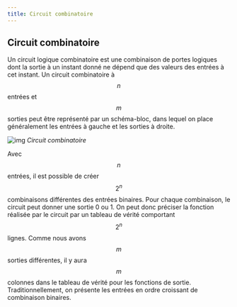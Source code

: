 ```yaml
---
title: Circuit combinatoire
---
```

## Circuit combinatoire

Un circuit logique combinatoire est une combinaison de portes logiques
dont la sortie à un instant donné ne dépend que des valeurs des
entrées à cet instant. Un circuit combinatoire à $$n$$ entrées et
$$m$$ sorties peut être représenté par un schéma-bloc, dans lequel on
place généralement les entrées à gauche et les sorties à droite.

![img]({{site.baseurl}}/img/circuit_comb.png "Circuit combinatoire")
*Circuit combinatoire*

Avec $$n$$ entrées, il est possible de créer $$2^n$$ combinaisons
différentes des entrées binaires. Pour chaque combinaison, le circuit
peut donner une sortie 0 ou 1. On peut donc préciser la fonction
réalisée par le circuit par un tableau de vérité comportant $$2^n$$
lignes. Comme nous avons $$m$$ sorties différentes, il y aura $$m$$
colonnes dans le tableau de vérité pour les fonctions de
sortie. Traditionnellement, on présente les entrées en ordre croissant
de combinaison binaires.

